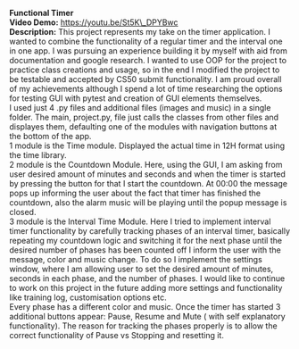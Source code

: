 **Functional Timer**  
**Video Demo:**  https://youtu.be/St5K\_DPYBwc  
**Description:** This project represents my take on the timer application. I wanted to combine the functionality of a regular timer and the interval one in one app. I was pursuing an experience building it by myself with aid from documentation and google research. I wanted to use OOP for the project to practice class creations and usage, so in the end I modified the project to be testable and accepted by CS50 submit functionality. I am proud overall of my achievements although I spend a lot of time researching the options for testing GUI with pytest and creation of GUI elements themselves.  
	I used just 4 .py files and additional files (images and music) in a single folder. The main, project.py, file just calls the classes from other files and displayes them, defaulting one of the modules with navigation buttons at the bottom of the app.  
	1 module is the Time module. Displayed the actual time in 12H format using the time library.  
	2 module is the Countdown Module. Here, using the GUI, I am asking from user desired amount of minutes and seconds and when the timer is started by pressing the button for that I start the countdown. At 00:00 the message pops up informing the user about the fact that timer has finished the countdown, also the alarm music will be playing until the popup message is closed.  
	3 module is the Interval Time Module. Here I tried to implement interval timer functionality by carefully tracking phases of an interval timer, basically repeating my countdown logic and switching it for the next phase until the desired number of phases has been counted off I inform the user with the message, color and music change. To do so I implement the settings window, where I am allowing user to set the desired amount of minutes, seconds in each phase, and the number of phases. I would like to continue to work on this project in the future adding more settings and functionality like training log, customisation options etc.  
Every phase has a different color and music. Once the timer has started 3 additional buttons appear: Pause, Resume and Mute ( with self explanatory functionality). The reason for tracking the phases properly is to allow the correct functionality of Pause vs Stopping and resetting it.